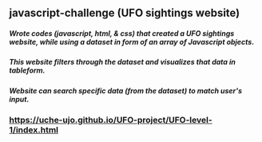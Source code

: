 ## javascript-challenge (UFO sightings website)
##### Wrote codes (javascript, html, & css) that created a UFO sightings website, while using a dataset in form of an array of Javascript objects. 
##### This website filters through the dataset and visualizes that data in tableform. 
##### Website can search specific data (from the dataset) to match user's input.
###  https://uche-ujo.github.io/UFO-project/UFO-level-1/index.html
